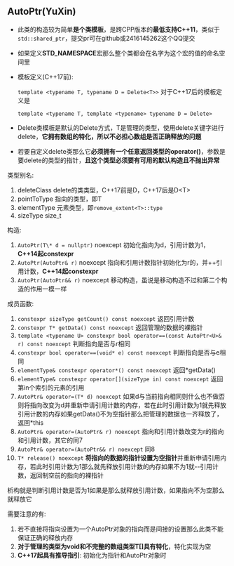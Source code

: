 ## AutoPtr(YuXin)

- 此类的构造较为简单**是个类模板**，是跨CPP版本的**最低支持C++11**，类似于`std::shared_ptr`，提交pr可在github或2416145262这个QQ提交

- 如果定义**STD_NAMESPACE**宏那么整个类都会在名字为这个宏的值的命名空间里

- 模板定义(C++17前):

    `template <typename T, typename D = Delete<T>>`
    对于C++17后的模板定义是

    `template <typename T, template <typename> typename D = Delete>`

- Delete类模板是默认的Delete方式，T是管理的类型，使用delete关键字进行delete，**它拥有数组的特化，所以不必担心数组是否正确释放的问题**

- 若要自定义delete类那么它**必须拥有一个任意返回类型的operator()**，参数是要delete的类型的指针，**且这个类型必须要有可用的默认构造且不抛出异常**

类型别名:
1. deleteClass delete的类类型，C++17前是D，C++17后是D\<T\>
2. pointToType 指向的类型，即T
3. elementType 元素类型，即`remove_extent<T>::type`
4. sizeType    size_t

构造:
1. `AutoPtr(T\* d = nullptr)` noexcept 初始化指向为d，引用计数为1，**C++14起constexpr**
2. `AutoPtr(AutoPtr& r)` noexcept 指向和引用计数指针初始化为r的，并++引用计数，**C++14起constexpr**
3. `AutoPtr(AutoPtr&& r)` noexcept 移动构造，虽说是移动构造不过和第二个构造的作用一模一样

成员函数:
1. `constexpr sizeType getCount() const noexcept` 返回引用计数
2. `constexpr T* getData() const noexcept` 返回管理的数据的裸指针
3. `template <typename U> constexpr bool operator==(const AutoPtr<U>& r) const noexcept` 判断指向是否与r相同
4. `constexpr bool operator==(void* e) const noexcept` 判断指向是否与e相同
5. `elementType& constexpr operator*() const noexcept` 返回\*getData()
6. `elementType& constexpr operator[](sizeType in) const noexcept` 返回第in个索引的元素的引用
7. `AutoPtr& operator=(T* d) noexcept` 如果d与当前指向相同则什么也不做否则将指向改变为d并重新申请引用计数的内存，若在此时引用计数为1就先释放引用计数的内存如果getData()不为空指针那么把管理的数据也一齐释放了，返回*this
8. `AutoPtr& operator=(AutoPtr& r) noexcept` 指向和引用计数改变为r的指向和引用计数，其它的同7
9. `AutoPtr& operator=(AutoPtr&& r) noexcept` 同8
10. `T* release() noexcept` **将指向的数据的指针设置为空指针**并重新申请引用内存，若此时引用计数为1那么就先释放引用计数的内存如果不为1就--引用计数，返回制空前的指向的裸指针

析构就是判断引用计数是否为1如果是那么就释放引用计数，如果指向不为空那么就释放它

需要注意的有:
1. 若不直接将指向设置为一个AutoPtr对象的指向而是间接的设置那么此类不能保证正确的释放内存
2. **对于管理的类型为void和不完整的数组类型T[]具有特化**，特化实现为空
3. **C++17起具有推导指引**: 初始化为指针和AutoPtr对象时
